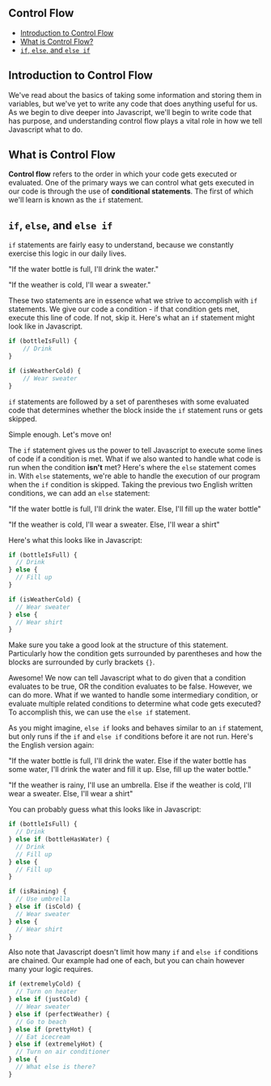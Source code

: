 ## Control Flow

- [Introduction to Control Flow](#introduction-to-control-flow)
- [What is Control Flow?](#what-is-control-flow?)
- [`if`, `else`, and `else if`](#if-else-and-else-if)

## Introduction to Control Flow

We've read about the basics of taking some information and storing them in variables, but we've yet to write any code that does anything useful for us. As we begin to dive deeper into Javascript, we'll begin to write code that has purpose, and understanding control flow plays a vital role in how we tell Javascript what to do.

## What is Control Flow

**Control flow** refers to the order in which your code gets executed or evaluated. One of the primary ways we can control what gets executed in our code is through the use of **conditional statements**. The first of which we'll learn is known as the `if` statement.

## `if`, `else`, and `else if`

`if` statements are fairly easy to understand, because we constantly exercise this logic in our daily lives.

"If the water bottle is full, I'll drink the water."

"If the weather is cold, I'll wear a sweater."

These two statements are in essence what we strive to accomplish with `if` statements. We give our code a condition - if that condition gets met, execute this line of code. If not, skip it. Here's what an `if` statement might look like in Javascript.

```javascript
if (bottleIsFull) {
    // Drink
}

if (isWeatherCold) {
    // Wear sweater
}
```

`if` statements are followed by a set of parentheses with some evaluated code that determines whether the block inside the `if` statement runs or gets skipped.

Simple enough. Let's move on!

The `if` statement gives us the power to tell Javascript to execute some lines of code if a condition is met. What if we also wanted to handle what code is run when the condition **isn't** met? Here's where the `else` statement comes in. With `else` statements, we're able to handle the execution of our program when the `if` condition is skipped. Taking the previous two English written conditions, we can add an `else` statement:

"If the water bottle is full, I'll drink the water. Else, I'll fill up the water bottle"

"If the weather is cold, I'll wear a sweater. Else, I'll wear a shirt"

Here's what this looks like in Javascript:

```javascript
if (bottleIsFull) {
  // Drink
} else {
  // Fill up
}

if (isWeatherCold) {
  // Wear sweater
} else {
  // Wear shirt
}
```

Make sure you take a good look at the structure of this statement. Particularly how the condition gets surrounded by parentheses and how the blocks are surrounded by curly brackets `{}`.

Awesome! We now can tell Javascript what to do given that a condition evaluates to be true, OR the condition evaluates to be false. However, we can do more. What if we wanted to handle some intermediary condition, or evaluate multiple related conditions to determine what code gets executed? To accomplish this, we can use the `else if` statement.

As you might imagine, `else if` looks and behaves similar to an `if` statement, but only runs if the `if` and `else if` conditions before it are not run. Here's the English version again:

"If the water bottle is full, I'll drink the water. Else if the water bottle has some water, I'll drink the water and fill it up. Else, fill up the water bottle."

"If the weather is rainy, I'll use an umbrella. Else if the weather is cold, I'll wear a sweater. Else, I'll wear a shirt"

You can probably guess what this looks like in Javascript:

```javascript
if (bottleIsFull) {
  // Drink
} else if (bottleHasWater) {
  // Drink
  // Fill up
} else {
  // Fill up
}

if (isRaining) {
  // Use umbrella
} else if (isCold) {
  // Wear sweater
} else {
  // Wear shirt
}
```

Also note that Javascript doesn't limit how many `if` and `else if` conditions are chained. Our example had one of each, but you can chain however many your logic requires.

```javascript
if (extremelyCold) {
  // Turn on heater
} else if (justCold) {
  // Wear sweater
} else if (perfectWeather) {
  // Go to beach
} else if (prettyHot) {
  // Eat icecream
} else if (extremelyHot) {
  // Turn on air conditioner
} else {
  // What else is there?
}
```
